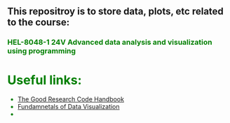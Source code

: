 ## This repositroy is to store data, plots, etc related to the course:
### <font color ="green">HEL-8048-1 24V Advanced data analysis and visualization using programming<font />



# Useful links:
* [The Good Research Code Handbook ](https://goodresearch.dev/)
* [Fundamnetals of Data Visualization ](https://clauswilke.com/dataviz/)
* 

